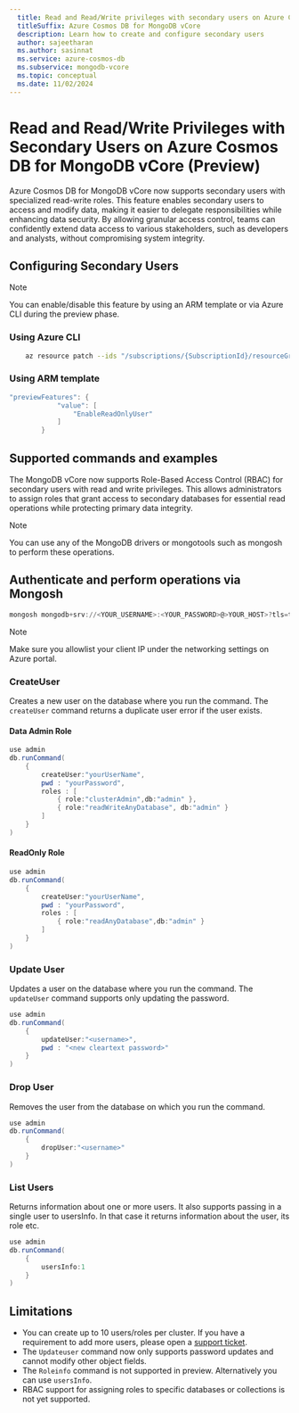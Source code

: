 ```yaml
---
  title: Read and Read/Write privileges with secondary users on Azure Cosmos DB for MongoDB vCore
  titleSuffix: Azure Cosmos DB for MongoDB vCore
  description: Learn how to create and configure secondary users  
  author: sajeetharan
  ms.author: sasinnat
  ms.service: azure-cosmos-db
  ms.subservice: mongodb-vcore
  ms.topic: conceptual
  ms.date: 11/02/2024
---
```


# Read and Read/Write Privileges with Secondary Users on Azure Cosmos DB for MongoDB vCore (Preview)

Azure Cosmos DB for MongoDB vCore now supports secondary users with specialized read-write roles. This feature enables secondary users to access and modify data, making it easier to delegate responsibilities while enhancing data security. By allowing granular access control, teams can confidently extend data access to various stakeholders, such as developers and analysts, without compromising system integrity.


## Configuring Secondary Users 

 > [!NOTE]
>  You can enable/disable this feature by using an ARM template or via Azure CLI during the preview phase.

### Using Azure CLI

```Bash
    az resource patch --ids "/subscriptions/{SubscriptionId}/resourceGroups/{ResourceGroup}/providers/Microsoft.DocumentDB/mongoClusters/{ClusterName}" --api-version 2024-10-01-preview --properties "{\"previewFeatures\": [\"GeoReplicas\", \"EnableReadOnlyUser\"]}"
```

### Using ARM template


```powershell
"previewFeatures": {
            "value": [
                "EnableReadOnlyUser"
            ]
        }

```
 
## Supported commands and examples

 The MongoDB vCore  now supports Role-Based Access Control (RBAC) for secondary users with read and write privileges. This allows administrators to assign roles that grant access to secondary databases for essential read operations while protecting primary data integrity.

 > [!NOTE]
>  You can use any of the MongoDB drivers or mongotools such as mongosh to perform these operations.

## Authenticate and perform operations via Mongosh

```powershell
mongosh mongodb+srv://<YOUR_USERNAME>:<YOUR_PASSWORD>@>YOUR_HOST>?tls=true&authMechanism=SCRAM-SHA-256&retrywrites=false&maxIdleTimeMS=120000
```
 > [!NOTE]
>  Make sure you allowlist your client IP under the networking settings on Azure portal. 

### CreateUser

Creates a new user on the database where you run the command. The `createUser` 
command returns a duplicate user error if the user exists. 

#### Data Admin Role 

```powershell
use admin
db.runCommand(
    {
        createUser:"yourUserName",
        pwd : "yourPassword",
        roles : [
            { role:"clusterAdmin",db:"admin" },
            { role:"readWriteAnyDatabase", db:"admin" }
        ]
    }
)
```

#### ReadOnly Role

```powershell
use admin
db.runCommand(
    {
        createUser:"yourUserName",
        pwd : "yourPassword",
        roles : [
            { role:"readAnyDatabase",db:"admin" }
        ]
    }
)
```

### Update User

Updates a user on the database where you run the command. The `updateUser` 
command supports only updating the password.

```powershell
use admin
db.runCommand(
    {
        updateUser:"<username>",
        pwd : "<new cleartext password>"
    }
)
```

### Drop User

Removes the user from the database on which you run the command. 

```powershell
use admin
db.runCommand(
    {
        dropUser:"<username>"
    }
)
```

### List Users

Returns information about one or more users. It also supports passing in a single user to usersInfo. In that case it returns information about the user, its role etc.



```powershell
use admin
db.runCommand(
    {
        usersInfo:1
    }
)
```

## Limitations

-  You can create up to 10 users/roles per cluster. If you have a requirement to add more users, please open a [support ticket](/azure/azure-portal/supportability/how-to-create-azure-support-request).
-  The `Updateuser` command now only supports password updates and cannot modify other object fields.
-  The `Roleinfo` command is not supported in preview. Alternatively you can use `usersInfo`.
-  RBAC support for assigning roles to specific databases or collections is not yet supported.
